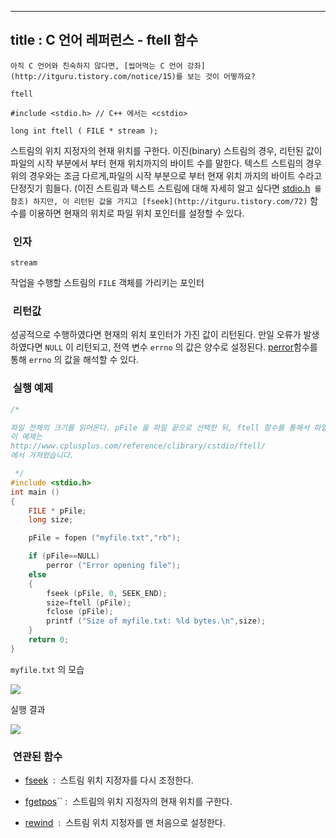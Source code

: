 ----------------
title : C 언어 레퍼런스 - ftell 함수
--------------



```warning
아직 C 언어와 친숙하지 않다면, [씹어먹는 C 언어 강좌](http://itguru.tistory.com/notice/15)를 보는 것이 어떻까요?

```

`ftell`




```info
#include <stdio.h> // C++ 에서는 <cstdio>

long int ftell ( FILE * stream );

```

스트림의 위치 지정자의 현재 위치를 구한다.
이진(binary) 스트림의 경우, 리턴된 값이 파일의 시작 부분에서 부터 현재 위치까지의 바이트 수를 말한다.
텍스트 스트림의 경우 위의 경우와는 조금 다르게,파일의 시작 부분으로 부터 현재 위치 까지의 바이트 수라고 단정짓기 힘들다.
(이진 스트림과 텍스트 스트림에 대해 자세히 알고 싶다면 [stdio.h](http://itguru.tistory.com/34)`` 를 참조) 하지만, 이 리턴된 값을 가지고 [fseek](http://itguru.tistory.com/72)`` 함수를 이용하면 현재의 위치로 파일 위치 포인터를 설정할 수 있다.



###  인자


`stream`

작업을 수행할 스트림의 `FILE` 객체를 가리키는 포인터



###  리턴값




성공적으로 수행하였다면 현재의 위치 포인터가 가진 값이 리턴된다.
만일 오류가 발생하였다면 `NULL` 이 리턴되고, 전역 변수 `errno` 의 값은 양수로 설정된다. [perror](http://itguru.tistory.com/53)함수를 통해 `errno` 의 값을 해석할 수 있다.



###  실행 예제




```cpp
/*

파일 전체의 크기를 읽어온다. pFile 을 파일 끝으로 선택한 뒤, ftell 함수를 통해서 파일 처음 부터 pFile 까지, 즉 파일 처음 부터 끝 까지의 바이트 수를 계산한다.
이 예제는
http://www.cplusplus.com/reference/clibrary/cstdio/ftell/
에서 가져왔습니다.

 */
#include <stdio.h>
int main ()
{
    FILE * pFile;
    long size;

    pFile = fopen ("myfile.txt","rb");

    if (pFile==NULL)
        perror ("Error opening file");
    else
    {
        fseek (pFile, 0, SEEK_END);
        size=ftell (pFile);
        fclose (pFile);
        printf ("Size of myfile.txt: %ld bytes.\n",size);
    }
    return 0;
}
```


`myfile.txt` 의 모습


![](http://img1.daumcdn.net/thumb/R1920x0/?fname=http%3A%2F%2Fcfile25.uf.tistory.com%2Fimage%2F1858FF104BD2ACF234484A)

실행 결과


![](http://img1.daumcdn.net/thumb/R1920x0/?fname=http%3A%2F%2Fcfile2.uf.tistory.com%2Fimage%2F134E27104BD2ACF2879D3F)




###  연관된 함수





*  [fseek](http://itguru.tistory.com/72)  :  스트림 위치 지정자를 다시 조정한다.



*  [fgetpos](http://itguru.tistory.com/70)`` :  스트림의 위치 지정자의 현재 위치를 구한다.

*  [rewind](http://itguru.tistory.com/75)  :  스트림 위치 지정자를 맨 처음으로 설정한다.







